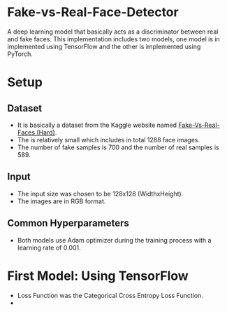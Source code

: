 # Fake-vs-Real-Face-Detector
A deep learning model that basically acts as a discriminator between real and fake faces. This implementation includes two models, one model is in implemented using TensorFlow and the other is implemented using PyTorch.


# Setup
## Dataset
  * It is basically a dataset from the Kaggle website named [Fake-Vs-Real-Faces (Hard)]([https://www.github.com/Khaledayman9](https://www.kaggle.com/datasets/hamzaboulahia/hardfakevsrealfaces)).
  * The is relatively small which includes in total 1288 face images. 
  * The number of fake samples is 700 and the number of real samples is 589.
## Input
  * The input size was chosen to be 128x128 (WidthxHeight).
  * The images are in RGB format.
## Common Hyperparameters
  * Both models use Adam optimizer during the training process with a learning rate of 0.001.


# First Model: Using TensorFlow
 * Loss Function was the Categorical Cross Entropy Loss Function.
 * 
    
